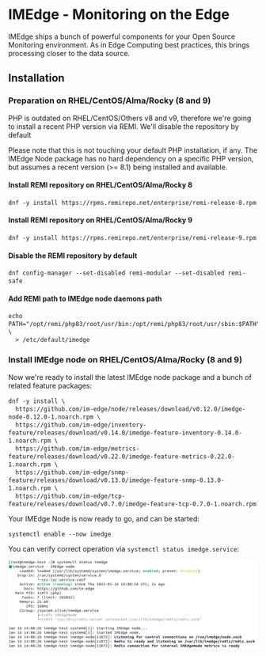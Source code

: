 IMEdge - Monitoring on the Edge
===============================

IMEdge ships a bunch of powerful components for your Open Source Monitoring
environment. As in Edge Computing best practices, this brings processing
closer to the data source.

Installation
------------

### Preparation on RHEL/CentOS/Alma/Rocky (8 and 9)

PHP is outdated on RHEL/CentOS/Others v8 and v9, therefore we're going to
install a recent PHP version via REMI. We'll disable the repository by
default

Please note that this is not touching your default PHP installation, if any.
The IMEdge Node package has no hard dependency on a specific PHP version, but
assumes a recent version (>= 8.1) being installed and available.

#### Install REMI repository on RHEL/CentOS/Alma/Rocky 8
```shell
dnf -y install https://rpms.remirepo.net/enterprise/remi-release-8.rpm
```

#### Install REMI repository on RHEL/CentOS/Alma/Rocky 9
```shell
dnf -y install https://rpms.remirepo.net/enterprise/remi-release-9.rpm
```

#### Disable the REMI repository by default
```shell
dnf config-manager --set-disabled remi-modular --set-disabled remi-safe
```

#### Add REMI path to IMEdge node daemons path
```shell
echo PATH="/opt/remi/php83/root/usr/bin:/opt/remi/php83/root/usr/sbin:$PATH" \
  > /etc/default/imedge
```

### Install IMEdge node on RHEL/CentOS/Alma/Rocky (8 and 9)

Now we're ready to install the latest IMEdge node package and a bunch of related
feature packages:

```shell
dnf -y install \
  https://github.com/im-edge/node/releases/download/v0.12.0/imedge-node-0.12.0-1.noarch.rpm \
  https://github.com/im-edge/inventory-feature/releases/download/v0.14.0/imedge-feature-inventory-0.14.0-1.noarch.rpm \
  https://github.com/im-edge/metrics-feature/releases/download/v0.22.0/imedge-feature-metrics-0.22.0-1.noarch.rpm \
  https://github.com/im-edge/snmp-feature/releases/download/v0.13.0/imedge-feature-snmp-0.13.0-1.noarch.rpm \
  https://github.com/im-edge/tcp-feature/releases/download/v0.7.0/imedge-feature-tcp-0.7.0-1.noarch.rpm
```

Your IMEdge Node is now ready to go, and can be started:

```shell
systemctl enable --now imedge
```

You can verify correct operation via `systemctl status imedge.service`:

![IMEdge Node daemon status](doc/screenshot/00_preview/0001_systemctl-status.png)
